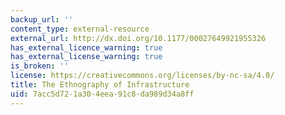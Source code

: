 ```yaml
---
backup_url: ''
content_type: external-resource
external_url: http://dx.doi.org/10.1177/00027649921955326
has_external_licence_warning: true
has_external_license_warning: true
is_broken: ''
license: https://creativecommons.org/licenses/by-nc-sa/4.0/
title: The Ethnography of Infrastructure
uid: 7acc5d72-1a30-4eea-91c8-da989d34a8ff
---
```

